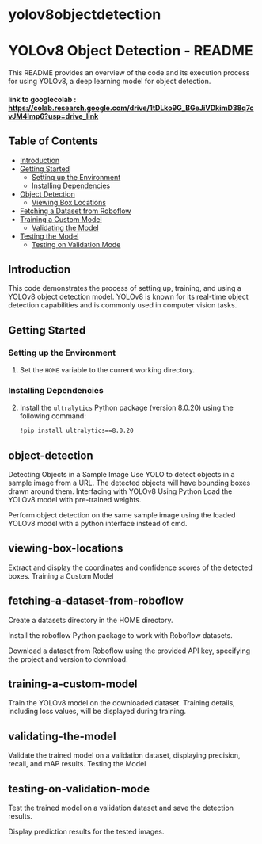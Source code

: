 
# yolov8objectdetection
# YOLOv8 Object Detection - README

This README provides an overview of the code and its execution process for using YOLOv8, a deep learning model for object detection.
#### link to googlecolab : https://colab.research.google.com/drive/1tDLko9G_BGeJiVDkimD38q7cvJM4Imp6?usp=drive_link
## Table of Contents
- [Introduction](#introduction)
- [Getting Started](#getting-started)
  - [Setting up the Environment](#setting-up-the-environment)
  - [Installing Dependencies](#installing-dependencies)
- [Object Detection](#object-detection)
  - [Viewing Box Locations](#viewing-box-locations)
- [Fetching a Dataset from Roboflow](#fetching-a-dataset-from-roboflow)
- [Training a Custom Model](#training-a-custom-model)
  - [Validating the Model](#validating-the-model)
- [Testing the Model](#testing-the-model)
  - [Testing on Validation Mode](#testing-on-validation-mode)

## Introduction

This code demonstrates the process of setting up, training, and using a YOLOv8 object detection model. YOLOv8 is known for its real-time object detection capabilities and is commonly used in computer vision tasks.

## Getting Started

### Setting up the Environment

1. Set the `HOME` variable to the current working directory.

### Installing Dependencies

2. Install the `ultralytics` Python package (version 8.0.20) using the following command:
   ```markdown
   !pip install ultralytics==8.0.20

## object-detection
Detecting Objects in a Sample Image
Use YOLO to detect objects in a sample image from a URL. The detected objects will have bounding boxes drawn around them.
Interfacing with YOLOv8 Using Python
Load the YOLOv8 model with pre-trained weights.

Perform object detection on the same sample image using the loaded YOLOv8 model with a python interface instead of cmd.

## viewing-box-locations
Extract and display the coordinates and confidence scores of the detected boxes.
Training a Custom Model
## fetching-a-dataset-from-roboflow
Create a datasets directory in the HOME directory.

Install the roboflow Python package to work with Roboflow datasets.

Download a dataset from Roboflow using the provided API key, specifying the project and version to download.

## training-a-custom-model
Train the YOLOv8 model on the downloaded dataset. Training details, including loss values, will be displayed during training.
## validating-the-model
Validate the trained model on a validation dataset, displaying precision, recall, and mAP results.
Testing the Model
## testing-on-validation-mode
Test the trained model on a validation dataset and save the detection results.

Display prediction results for the tested images.

